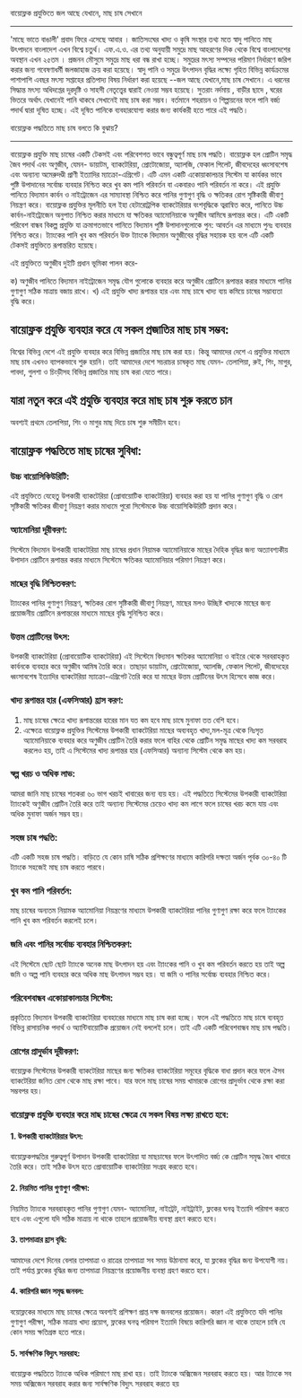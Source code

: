বায়োফ্লক প্রযুক্তিতে জল আছে যেখানে, মাছ চাষ সেখানে
_______________________________

'মাছে ভাতে বাঙালী' প্রবাদ ফিরে এসেছে আবার । 
জাতিসংঘের খাদ্য ও কৃষি সংস্থার তথ্য মতে স্বাদু পানিতে মাছ উৎপাদনে বাংলাদেশ এখন বিশ্বে চতুর্থ। 
এফ.এ.ও. এর তথ্য অনুযায়ী সমুদ্রে মাছ আহরণের দিক থেকে বিশ্বে বাংলাদেশের অবস্থান এখন ২৫তম । 
প্রজনন মৌসুমে সমুদ্রে মাছ ধরা বন্ধ রাখা হচ্ছে। সমুদ্রের মৎস্য সম্পদের পরিমাণ নির্ধারণে জরিপ করার জন্য গবেষণাধর্মী জলজাহাজ ক্রয় করা হয়েছে। 
স্বাদু পানি ও সমুদ্রে উৎপাদন বৃদ্ধির লক্ষ্যে গৃহিত বিভিন্ন কার্যক্রমের পাশাপাশি এবছর মৎস্য সপ্তাহের প্রতিপাদ্য বিষয় নির্ধারণ করা হয়েছে --জল আছে যেখানে,মাছ চাষ সেখানে।
এ ধরনের সিদ্ধান্ত মৎস্য অধিদপ্তের দূরদৃষ্টি ও সাহসী নেতৃত্ত্বের দ্বারাই নেওয়া সম্ভব হয়েছে। সুতরাং নর্দমায় , বাড়ীর ছাদে , ঘরের ভিতরে অর্থাৎ যেখানেই পানি থাকবে সেখানেই 
মাছ চাষ করা সম্ভব। বর্তমানে শহরায়ন ও শিল্পায়নের ফলে পানি বর্জ্য পদার্থ দ্বারা দূষিত হচ্ছে। এই দূষিত পানিকে ব্যবহারযোগ্য করার জন্য কার্যকরী হতে পারে এই পদ্ধতি।

বায়োফ্লক পদ্ধতিতে মাছ চাষ বলতে কি বুঝায়?
_________________
বায়োফ্লক প্রযুক্তি মাছ চাষের একটি টেকসই এবং পরিবেশগত ভাবে বন্ধুত্বপূর্ণ মাছ চাষ পদ্ধতি। বায়োফ্লক হল প্রোটিন সমৃদ্ধ জৈব পদার্থ এবং অণুজীব, যেমন- ডায়াটম, ব্যাকটেরিয়া, প্রোটোজোয়া, অ্যালজি, ফেকাল পিলেট, জীবদেহের ধ্বংসাবশেষ এবং অন্যান্য অমেরুদণ্ডী প্রাণী ইত্যাদির ম্যাক্রো-এগ্রিগেট। এটি এমন একটি একোয়াকালচার সিস্টেম যা কার্যকর ভাবে পুষ্টি উপাদানের সর্বোচ্চ ব্যবহার নিশ্চিত করে খুব কম পানি পরিবর্তন বা একবারও পানি পরিবর্তন না করে। এই প্রযুক্তি পানিতে বিদ্যমান কার্বন ও নাইট্রোজেন এর সাম্যাবস্থা নিশ্চিত করে পানির গুণাগুণ বৃদ্ধি ও ক্ষতিকর রোগ সৃষ্টিকারী জীবাণু নিয়ন্ত্রণ করে। বায়োফ্লক প্রযুক্তির মূলনীতি হল ইহা হেটারোট্রপিক
ব্যাকটেরিয়ার বংশবৃদ্ধিকে ত্বরান্বিত করে, পানিতে উচ্চ কার্বন-নাইট্রোজেন অনুপাত নিশ্চিত করার মাধ্যমে যা ক্ষতিকর অ্যামোনিয়াকে অণুজীব আমিষে রূপান্তর করে। এটি একটি পরিবেশ বান্ধব বিকল্প প্রযুক্তি যা ক্রমাগতভাবে পানিতে বিদ্যমান পুষ্টি উপাদানগুলোকে পুন: আবর্তন এর মাধ্যমে পুনঃ ব্যবহার নিশ্চিত করে। ট্যাংকের পানি খুব কম পরিবর্তন উক্ত ট্যাংকে বিদ্যমান অণুজীবের বৃদ্ধির সহায়ক হয় বলে এটি একটি টেকসই প্রযুক্তিতে রূপান্তরিত হয়েছে।

এই প্রযুক্তিতে অণুজীব দুইটি প্রধান ভূমিকা পালন করে-

ক) অণুজীব পানিতে বিদ্যমান নাইট্রোজেন সমৃদ্ধ যৌগ গুলোকে ব্যবহার করে অণুজীব প্রোটিনে রূপান্তর করার মাধ্যমে পানির গুণাগুণ সঠিক মাত্রায় বজায় রাখে।
খ) এই প্রযুক্তি খাদ্য রূপান্তর হার এবং মাছ চাষে খাদ্য ব্যয় কমিয়ে চাষের সম্ভাব্যতা বৃদ্ধি করে।

## বায়োফ্লক প্রযুক্তি ব্যবহার করে যে সকল প্রজাতির মাছ চাষ সম্ভব:
বিশ্বের বিভিন্ন দেশে এই প্রযুক্তি ব্যবহার করে বিভিন্ন প্রজাতির মাছ চাষ করা হয়। কিন্তু আমাদের দেশে এ প্রযুক্তির মাধ্যমে মাছ চাষ এখনও ব্যাপকভাবে শুরু হয়নি। তাই আমাদের দেশে সচরাচর চাষকৃত মাছ যেমন- তেলাপিয়া, রুই, শিং, মাগুর, পাবদা, গুলশা ও চিংড়ীসহ বিভিন্ন প্রজাতির মাছ চাষ করা যেতে পারে। 

## যারা নতুন করে এই প্রযুক্তি ব্যবহার করে মাছ চাষ শুরু করতে চান 
অবশ্যই প্রথমে তেলাপিয়া, শিং ও মাগুর মাছ দিয়ে চাষ শুরু সমীচীন হবে।

## বায়োফ্লক পদ্ধতিতে মাছ চাষের সুবিধা:

### উচ্চ বায়োসিকিউরিটি:
এই প্রযুক্তিতে যেহেতু উপকারী ব্যাকটেরিয়া (প্রোবায়োটিক ব্যাকটেরিয়া) ব্যবহার করা হয় যা পানির গুণাগুণ বৃদ্ধি ও রোগ সৃষ্টিকারী ক্ষতিকর জীবাণু নিয়ন্ত্রণ করার মাধ্যমে পুরো সিস্টেমকে উচ্চ বায়োসিকিউরিটি প্রদান করে।
### অ্যামোনিয়া দূরীকরণ:
সিস্টেমে বিদ্যমান উপকারী ব্যাকটেরিয়া মাছ চাষের প্রধান নিয়ামক অ্যামোনিয়াকে মাছের দৈহিক বৃদ্ধির জন্য অত্যাবশ্যকীয় উপাদান প্রোটিনে রূপান্তর করার মাধ্যমে সিস্টেমে ক্ষতিকর অ্যামোনিয়ার পরিমাণ নিয়ন্ত্রণ করে।
### মাছের বৃদ্ধি নিশ্চিতকরণ:
ট্যাংকের পানির গুণাগুণ নিয়ন্ত্রণ, ক্ষতিকর রোগ সৃষ্টিকারী জীবাণু নিয়ন্ত্রণ, মাছের মলও উচ্ছিষ্ট খাদ্যকে মাছের জন্য প্রয়োজনীয় প্রোটিনে রূপান্তরের মাধ্যমে মাছের বৃদ্ধি সুনিশ্চিত করে।
### উত্তম প্রোটিনের উৎস:
উপকারী ব্যাকটেরিয়া (প্রোবায়োটিক ব্যাকটেরিয়া) এই সিস্টেমে বিদ্যমান ক্ষতিকর অ্যামোনিয়া ও বাইরে থেকে সরবরাহকৃত কার্বনকে ব্যবহার করে অণুজীব আমিষ তৈরি করে। তাছাড়া ডায়াটম, প্রোটোজোয়া, অ্যালজি, ফেকাল পিলেট, জীবদেহের ধ্বংসাবশেষ ইত্যাদির ব্যাকটেরিয়া ম্যাক্রো-এগ্রিগেট তৈরি করে যা মাছের উত্তম প্রোটিনের উৎস হিসেবে কাজ করে।
### খাদ্য রূপান্তর হার (এফসিআর) হ্রাস করণ:
1. মাছ চাষের ক্ষেত্রে খাদ্য রূপান্তরের হারের মান যত কম হবে মাছ চাষে মুনাফা তত বেশি হবে।
2. এক্ষেত্রে বায়োফ্লক প্রযুক্তির সিস্টেমের উপকারী ব্যাকটেরিয়া মাছের অব্যবহৃত খাদ্য,মল-মূত্র থেকে নিঃসৃত অ্যামোনিয়াকে ব্যবহার করে অণুজীব প্রোটিন তৈরি করার ফলে বাহির থেকে প্রোটিন সমৃদ্ধ মাছের খাদ্য কম সরবরাহ করলেও হয়, তাই এ সিস্টেমের খাদ্য রূপান্তর হার (এফসিআর) অন্যান্য সিস্টেম থেকে কম হয়।

### স্বল্প খরচ ও অধিক লাভ:
আমরা জানি মাছ চাষের শতকরা ৬০ ভাগ খরচই খাবারের জন্য ব্যয় হয়। এই পদ্ধতিতে সিস্টেমের উপকারী ব্যাকটেরিয়া ট্যাংকেই অণুজীব প্রোটিন তৈরি করে তাই অন্যান্য সিস্টেমের চেয়েও খাদ্য কম লাগে ফলে চাষের খরচ কমে যায় এবং অধিক মুনাফা অর্জন সম্ভব হয়।

### সহজ চাষ পদ্ধতি: 
এটি একটি সহজ চাষ পদ্ধতি। বাড়িতে যে কোন চাষি সঠিক প্রশিক্ষণের মাধ্যমে কারিগরি দক্ষতা অর্জন পূর্বক ৩০-৪০ টি ট্যাংকে সহজেই মাছ চাষ করতে পারবে।

### খুব কম পানি পরিবর্তন:
মাছ চাষের অন্যতম নিয়ামক অ্যামোনিয়া নিয়ন্ত্রণের মাধ্যমে উপকারী ব্যাকটেরিয়া পানির গুণাগুণ রক্ষা করে ফলে ট্যাংকের পানি খুব কম পরিবর্তন করলেই চলে।

### জমি এবং পানির সর্বোচ্চ ব্যবহার নিশ্চিতকরণ:
এই সিস্টেমে ছোট ছোট ট্যাংকে অনেক মাছ উৎপাদন হয় এবং ট্যাংকের পানি ও খুব কম পরিবর্তন করতে হয় তাই অল্প জমি ও অল্প পানি ব্যবহার করে অধিক মাছ উৎপাদন সম্ভব হয়। যা জমি ও পানির সর্বোচ্চ ব্যবহার নিশ্চিত করে।

### পরিবেশবান্ধব একোয়াকালচার সিস্টেম:
প্রকৃতিতে বিদ্যমান উপকারী ব্যাকটেরিয়া ব্যবহারের মাধ্যমে মাছ চাষ করা হচ্ছে। ফলে এই পদ্ধতিতে মাছ চাষে ব্যবহৃত বিভিন্ন রাসায়নিক পদার্থ ও অ্যান্টিবায়োটিক প্রয়োজন নেই বললেই চলে। তাই এটি একটি পরিবেশবান্ধব মাছ চাষ পদ্ধতি।

### রোগের প্রাদুর্ভাব দূরীকরণ: 
বায়োফ্লক সিস্টেমের উপকারী ব্যাকটেরিয়া মাছের জন্য ক্ষতিকর ব্যাকটেরিয়া সমূহের বৃদ্ধিকে বাধা প্রদান করে ফলে ঐসব ব্যাকটেরিয়া জনিত রোগ থেকে মাছ রক্ষা পাবে। যার ফলে মাছ চাষের সময় খামারকে রোগের প্রাদুর্ভাব থেকে রক্ষা করা সম্ভবপর হয়।

### বায়োফ্লক প্রযুক্তি ব্যবহার করে মাছ চাষের ক্ষেত্রে যে সকল বিষয় লক্ষ্য রাখতে হবে:
#### 1. উপকারী ব্যাকটেরিয়ার উৎস:
বায়োফ্লকপদ্ধতির গুরুত্বপূর্ণ উপাদান উপকারী ব্যাকটেরিয়া যা মাছচাষের ফলে উৎপাদিত বর্জ্য কে প্রোটিন সমৃদ্ধ জৈব খাবারে তৈরি করে। তাই সঠিক উৎস হতে প্রোবায়োটিক ব্যাকটেরিয়া সংগ্রহ করতে হবে।
#### 2. নিয়মিত পানির গুণাগুণ পরীক্ষা:
নিয়মিত ট্যাংকে সরবরাহকৃত পানির গুণাগুণ যেমন- অ্যামোনিয়া, নাইট্রেট, নাইট্রাইট, ফ্লকের ঘনত্ব ইত্যাদি পরিমাপ করতে হবে এবং এগুলো যদি সঠিক মাত্রায় না থাকে তাহলে প্রয়োজনীয় ব্যবস্থা গ্রহণ করতে হবে।
#### 3. তাপমাত্রার হ্রাস বৃদ্ধি:
আমাদের দেশে দিনের বেলার তাপমাত্রা ও রাত্রের তাপমাত্রা সব সময় উঠানামা করে, যা ফ্লকের বৃদ্ধির জন্য উপযোগী নয়। তাই পর্যাপ্ত ফ্লকের বৃদ্ধির জন্য তাপমাত্রা নিয়ন্ত্রণের প্রয়োজনীয় ব্যবস্থা গ্রহণ করতে হবে।
#### 4. কারিগরি জ্ঞান সমৃদ্ধ জনবল:
বয়োফ্লকের মাধ্যমে মাছ চাষের ক্ষেত্রে অবশ্যই প্রশিক্ষণ প্রাপ্ত দক্ষ জনবলের প্রয়োজন। কারণ এই প্রযুক্তিতে যদি পানির গুণাগুণ পরীক্ষা, সঠিক মাত্রায় খাদ্য প্রয়োগ, ফ্লকের ঘনত্ব পরিমাপ ইত্যাদি বিষয়ে কারিগরি জ্ঞান না থাকে তাহলে চাষি যে কোন সময় ক্ষতিগ্রস্ত হতে পারে।
#### 5. সার্বক্ষণিক বিদ্যুৎ সরবরাহ:
বায়োফ্লক পদ্ধতিতে ট্যাংকে অধিক পরিমাণে মাছ রাখা হয়। তাই ট্যাংকে অক্সিজেন সরবরাহ করতে হয়। আর ট্যাংকে সব সময় অক্সিজেন সরবরাহ করার জন্য সার্বক্ষণিক বিদ্যুৎ সরবরাহ করতে হয় 
